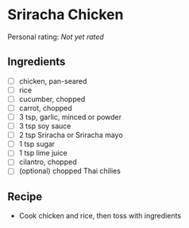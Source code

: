 # Sriracha Chicken

<!-- rating=0; (User can specify rating on scale of 1-5) -->
<!-- AUTO-UserRating -->
Personal rating: *Not yet rated*
<!-- /AUTO-UserRating -->

<!-- name_image=None; (User can specify image name) -->
<!-- AUTO-Image -->
<!-- TODO: Capture image -->
<!-- /AUTO-Image -->

## Ingredients

* [ ] chicken, pan-seared
* [ ] rice
* [ ] cucumber, chopped
* [ ] carrot, chopped
* [ ] 3 tsp, garlic, minced or powder
* [ ] 3 tsp soy sauce
* [ ] 2 tsp Sriracha or Sriracha mayo
* [ ] 1 tsp sugar
* [ ] 1 tsp lime juice
* [ ] cilantro, chopped
* [ ] (optional) chopped Thai chilies

## Recipe

* Cook chicken and rice, then toss with ingredients
